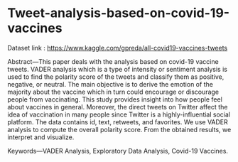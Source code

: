 # Tweet-analysis-based-on-covid-19-vaccines
Dataset link : https://www.kaggle.com/gpreda/all-covid19-vaccines-tweets

Abstract—This paper deals with the analysis based on covid-19 vaccine tweets. VADER analysis which is a type of intensity or sentiment analysis is used to find the polarity score of the tweets and classify them as positive, negative, or neutral. The main objective is to derive the emotion of the majority about the vaccine which in turn could encourage or discourage people from vaccinating. This study provides insight into how people feel about vaccines in general. Moreover, the direct tweets on Twitter affect the idea of vaccination in many people since Twitter is a highly-influential social platform. The data contains id, text, retweets, and favorites. We use VADER analysis to compute the overall polarity score. From the obtained results, we interpret and visualize.

Keywords—VADER Analysis, Exploratory Data Analysis, Covid-19 Vaccines.
